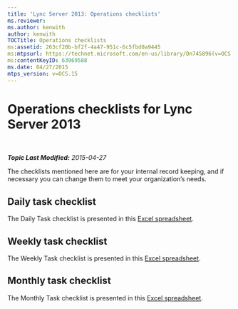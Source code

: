 ```yaml
---
title: 'Lync Server 2013: Operations checklists'
ms.reviewer: 
ms.author: kenwith
author: kenwith
TOCTitle: Operations checklists
ms:assetid: 263cf20b-bf2f-4a47-951c-6c5fbd0a9445
ms:mtpsurl: https://technet.microsoft.com/en-us/library/Dn745896(v=OCS.15)
ms:contentKeyID: 63969588
ms.date: 04/27/2015
mtps_version: v=OCS.15
---
```


<div data-xmlns="http://www.w3.org/1999/xhtml">

<div class="topic" data-xmlns="http://www.w3.org/1999/xhtml" data-msxsl="urn:schemas-microsoft-com:xslt" data-cs="http://msdn.microsoft.com/en-us/">

<div data-asp="http://msdn2.microsoft.com/asp">

# Operations checklists for Lync Server 2013

</div>

<div id="mainSection">

<div id="mainBody">

<span> </span>

_**Topic Last Modified:** 2015-04-27_

The checklists mentioned here are for your internal record keeping, and if necessary you can change them to meet your organization’s needs.

<span id="Daily_task"></span>

<div>

## Daily task checklist

The Daily Task checklist is presented in this [Excel spreadsheet](http://download.microsoft.com/download/9/a/3/9a3faa4b-07a8-41fe-9d25-30783a6253ff/operations+daily.xlsx).

</div>

<span id="Weekly_task"></span>

<div>

## Weekly task checklist

The Weekly Task checklist is presented in this [Excel spreadsheet](http://download.microsoft.com/download/9/a/3/9a3faa4b-07a8-41fe-9d25-30783a6253ff/operations+weekly.xlsx).

</div>

<span id="Monthly_task"></span>

<div>

## Monthly task checklist

The Monthly Task checklist is presented in this [Excel spreadsheet](http://download.microsoft.com/download/9/a/3/9a3faa4b-07a8-41fe-9d25-30783a6253ff/operations+monthly.xlsx).

</div>

</div>

<span> </span>

</div>

</div>

</div>


